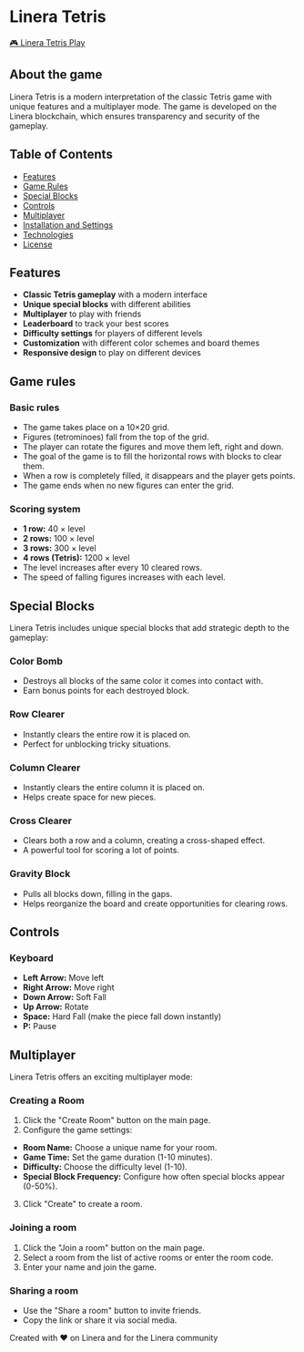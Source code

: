 # Linera Tetris

[ 🎮 Linera Tetris Play](https://linera-tetris.netlify.app/)

## About the game

Linera Tetris is a modern interpretation of the classic Tetris game with unique features and a multiplayer mode. The game is developed on the Linera blockchain, which ensures transparency and security of the gameplay.

## Table of Contents

- [Features](#features)
- [Game Rules](#game-rules)
- [Special Blocks](#special-blocks)
- [Controls](#controls)
- [Multiplayer](#multiplayer)
- [Installation and Settings](#installation-and-settings)
- [Technologies](#technologies)
- [License](#license)

## Features

- **Classic Tetris gameplay** with a modern interface
- **Unique special blocks** with different abilities
- **Multiplayer** to play with friends
- **Leaderboard** to track your best scores
- **Difficulty settings** for players of different levels
- **Customization** with different color schemes and board themes
- **Responsive design** to play on different devices

## Game rules

### Basic rules

- The game takes place on a 10×20 grid.
- Figures (tetrominoes) fall from the top of the grid.
- The player can rotate the figures and move them left, right and down.
- The goal of the game is to fill the horizontal rows with blocks to clear them.
- When a row is completely filled, it disappears and the player gets points.
- The game ends when no new figures can enter the grid.

### Scoring system

- **1 row:** 40 × level
- **2 rows:** 100 × level
- **3 rows:** 300 × level
- **4 rows (Tetris):** 1200 × level
- The level increases after every 10 cleared rows.
- The speed of falling figures increases with each level.

## Special Blocks

Linera Tetris includes unique special blocks that add strategic depth to the gameplay:

### Color Bomb
- Destroys all blocks of the same color it comes into contact with.
- Earn bonus points for each destroyed block.

### Row Clearer
- Instantly clears the entire row it is placed on.
- Perfect for unblocking tricky situations.

### Column Clearer
- Instantly clears the entire column it is placed on.
- Helps create space for new pieces.

### Cross Clearer
- Clears both a row and a column, creating a cross-shaped effect.
- A powerful tool for scoring a lot of points.

### Gravity Block
- Pulls all blocks down, filling in the gaps.
- Helps reorganize the board and create opportunities for clearing rows.

## Controls

### Keyboard

- **Left Arrow:** Move left
- **Right Arrow:** Move right
- **Down Arrow:** Soft Fall
- **Up Arrow:** Rotate
- **Space:** Hard Fall (make the piece fall down instantly)
- **P:** Pause

## Multiplayer

Linera Tetris offers an exciting multiplayer mode:

### Creating a Room

1. Click the "Create Room" button on the main page.
2. Configure the game settings:
- **Room Name:** Choose a unique name for your room.
- **Game Time:** Set the game duration (1-10 minutes).
- **Difficulty:** Choose the difficulty level (1-10).
- **Special Block Frequency:** Configure how often special blocks appear (0-50%).
3. Click "Create" to create a room.

### Joining a room

1. Click the "Join a room" button on the main page.
2. Select a room from the list of active rooms or enter the room code.
3. Enter your name and join the game.

### Sharing a room

- Use the "Share a room" button to invite friends.
- Copy the link or share it via social media.

Created with ❤️ on Linera and for the Linera community
